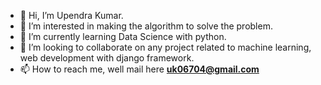 - 👋 Hi, I’m Upendra Kumar.
- 👀 I’m interested in making the algorithm to solve the problem.
- 🌱 I’m currently learning Data Science with python.
- 💞️ I’m looking to collaborate on any project related to machine learning, web development with django framework.
- 📫 How to reach me, well mail here <b> uk06704@gmail.com </b>

<!---
Upendra0/Upendra0 is a ✨ special ✨ repository because its `README.md` (this file) appears on your GitHub profile.
You can click the Preview link to take a look at your changes.
--->
